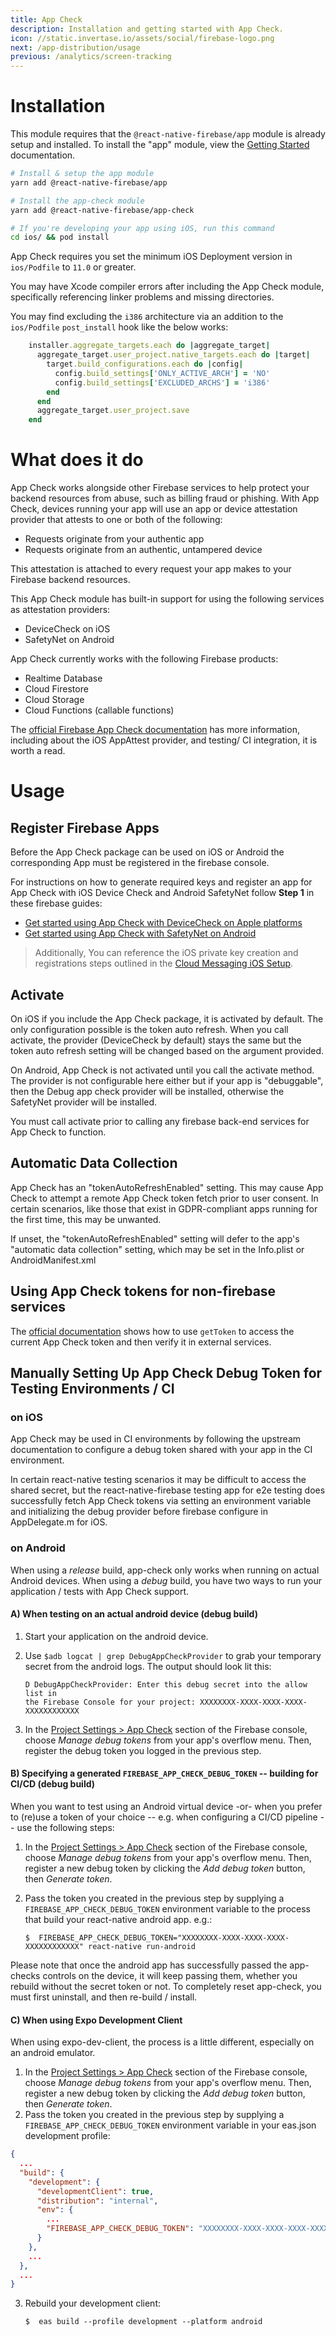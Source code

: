 ```yaml
---
title: App Check
description: Installation and getting started with App Check.
icon: //static.invertase.io/assets/social/firebase-logo.png
next: /app-distribution/usage
previous: /analytics/screen-tracking
---
```


# Installation

This module requires that the `@react-native-firebase/app` module is already setup and installed. To install the "app"
module, view the [Getting Started](/) documentation.

```bash
# Install & setup the app module
yarn add @react-native-firebase/app

# Install the app-check module
yarn add @react-native-firebase/app-check

# If you're developing your app using iOS, run this command
cd ios/ && pod install
```

App Check requires you set the minimum iOS Deployment version in `ios/Podfile` to `11.0` or greater.

You may have Xcode compiler errors after including the App Check module, specifically referencing linker problems and missing directories.

You may find excluding the `i386` architecture via an addition to the `ios/Podfile` `post_install` hook like the below works:

```ruby
    installer.aggregate_targets.each do |aggregate_target|
      aggregate_target.user_project.native_targets.each do |target|
        target.build_configurations.each do |config|
          config.build_settings['ONLY_ACTIVE_ARCH'] = 'NO'
          config.build_settings['EXCLUDED_ARCHS'] = 'i386'
        end
      end
      aggregate_target.user_project.save
    end
```

# What does it do

App Check works alongside other Firebase services to help protect your backend resources from abuse, such as billing fraud or phishing. With App Check, devices running your app will use an app or device attestation provider that attests to one or both of the following:

- Requests originate from your authentic app
- Requests originate from an authentic, untampered device

This attestation is attached to every request your app makes to your Firebase backend resources.

<Youtube id="Fjj4fmr2t04" />

This App Check module has built-in support for using the following services as attestation providers:

- DeviceCheck on iOS
- SafetyNet on Android

App Check currently works with the following Firebase products:

- Realtime Database
- Cloud Firestore
- Cloud Storage
- Cloud Functions (callable functions)

The [official Firebase App Check documentation](https://firebase.google.com/docs/app-check) has more information, including about the iOS AppAttest provider, and testing/ CI integration, it is worth a read.

# Usage

## Register Firebase Apps

Before the App Check package can be used on iOS or Android the corresponding App must be registered in the firebase console. 

For instructions on how to generate required keys and register an app for App Check with iOS Device Check and Android SafetyNet follow **Step 1** in these firebase guides:
- [Get started using App Check with DeviceCheck on Apple platforms](https://firebase.google.com/docs/app-check/ios/devicecheck-provider?hl=en&authuser=1#project-setup) 
- [Get started using App Check with SafetyNet on Android](https://firebase.google.com/docs/app-check/android/safetynet-provider?hl=en&authuser=1#project-setup)

> Additionally, You can reference the iOS private key creation and registrations steps outlined in the [Cloud Messaging iOS Setup](/messaging/usage/ios-setup#linking-apns-with-fcm-ios).

## Activate

On iOS if you include the App Check package, it is activated by default. The only configuration possible is the token auto refresh. When you call activate, the provider (DeviceCheck by default) stays the same but the token auto refresh setting will be changed based on the argument provided.

On Android, App Check is not activated until you call the activate method. The provider is not configurable here either but if your app is "debuggable", then the Debug app check provider will be installed, otherwise the SafetyNet provider will be installed.

You must call activate prior to calling any firebase back-end services for App Check to function.

## Automatic Data Collection

App Check has an "tokenAutoRefreshEnabled" setting. This may cause App Check to attempt a remote App Check token fetch prior to user consent. In certain scenarios, like those that exist in GDPR-compliant apps running for the first time, this may be unwanted.

If unset, the "tokenAutoRefreshEnabled" setting will defer to the app's "automatic data collection" setting, which may be set in the Info.plist or AndroidManifest.xml

## Using App Check tokens for non-firebase services

The [official documentation](https://firebase.google.com/docs/app-check/web/custom-resource) shows how to use `getToken` to access the current App Check token and then verify it in external services.

## Manually Setting Up App Check Debug Token for Testing Environments / CI

### on iOS

App Check may be used in CI environments by following the upstream documentation to configure a debug token shared with your app in the CI environment.

In certain react-native testing scenarios it may be difficult to access the shared secret, but the react-native-firebase testing app for e2e testing does successfully fetch App Check tokens via setting an environment variable and initializing the debug provider before firebase configure in AppDelegate.m for iOS.

### on Android

When using a _release_ build, app-check only works when running on actual Android devices. When using a _debug_ build, you have two ways to run your application / tests with App Check support.

#### A) When testing on an actual android device (debug build)

1.  Start your application on the android device.
2.  Use `$adb logcat | grep DebugAppCheckProvider` to grab your temporary secret from the android logs. The output should look lit this:

        D DebugAppCheckProvider: Enter this debug secret into the allow list in
        the Firebase Console for your project: XXXXXXXX-XXXX-XXXX-XXXX-XXXXXXXXXXXX

3.  In the [Project Settings > App Check](https://console.firebase.google.com/project/_/settings/appcheck) section of the Firebase console, choose _Manage debug tokens_ from your app's overflow menu. Then, register the debug token you logged in the previous step.

#### B) Specifying a generated `FIREBASE_APP_CHECK_DEBUG_TOKEN` -- building for CI/CD (debug build)

When you want to test using an Android virtual device -or- when you prefer to (re)use a token of your choice -- e.g. when configuring a CI/CD pipeline -- use the following steps:

1.  In the [Project Settings > App Check](https://console.firebase.google.com/project/_/settings/appcheck) section of the Firebase console, choose _Manage debug tokens_ from your app's overflow menu. Then, register a new debug token by clicking the _Add debug token_ button, then _Generate token_.
2.  Pass the token you created in the previous step by supplying a `FIREBASE_APP_CHECK_DEBUG_TOKEN` environment variable to the process that build your react-native android app. e.g.:

        $  FIREBASE_APP_CHECK_DEBUG_TOKEN="XXXXXXXX-XXXX-XXXX-XXXX-XXXXXXXXXXXX" react-native run-android

Please note that once the android app has successfully passed the app-checks controls on the device, it will keep passing them, whether you rebuild without the secret token or not. To completely reset app-check, you must first uninstall, and then re-build / install.

#### C) When using Expo Development Client

When using expo-dev-client, the process is a little different, especially on an android emulator.

1.  In the [Project Settings > App Check](https://console.firebase.google.com/project/_/settings/appcheck) section of the Firebase console, choose _Manage debug tokens_ from your app's overflow menu. Then, register a new debug token by clicking the _Add debug token_ button, then _Generate token_.
2.  Pass the token you created in the previous step by supplying a `FIREBASE_APP_CHECK_DEBUG_TOKEN` environment variable in your eas.json development profile:

```json
{
  ...
  "build": {
    "development": {
      "developmentClient": true,
      "distribution": "internal",
      "env": {
        ...
        "FIREBASE_APP_CHECK_DEBUG_TOKEN": "XXXXXXXX-XXXX-XXXX-XXXX-XXXXXXXXXXXX"
      }
    },
    ...
  },
  ...
}
```

3.  Rebuild your development client:

        $  eas build --profile development --platform android
